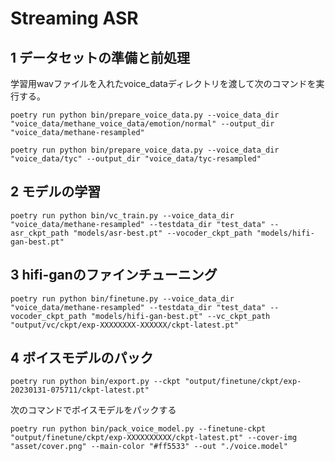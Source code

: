 # Streaming ASR

## 1 データセットの準備と前処理

学習用wavファイルを入れたvoice_dataディレクトリを渡して次のコマンドを実行する。

```
poetry run python bin/prepare_voice_data.py --voice_data_dir "voice_data/methane_voice_data/emotion/normal" --output_dir "voice_data/methane-resampled"
```

```
poetry run python bin/prepare_voice_data.py --voice_data_dir "voice_data/tyc" --output_dir "voice_data/tyc-resampled"
```


## 2 モデルの学習

```
poetry run python bin/vc_train.py --voice_data_dir "voice_data/methane-resampled" --testdata_dir "test_data" --asr_ckpt_path "models/asr-best.pt" --vocoder_ckpt_path "models/hifi-gan-best.pt"
```

## 3 hifi-ganのファインチューニング

```
poetry run python bin/finetune.py --voice_data_dir "voice_data/methane-resampled" --testdata_dir "test_data" --vocoder_ckpt_path "models/hifi-gan-best.pt" --vc_ckpt_path "output/vc/ckpt/exp-XXXXXXXX-XXXXXX/ckpt-latest.pt"
```

## 4 ボイスモデルのパック

```
poetry run python bin/export.py --ckpt "output/finetune/ckpt/exp-20230131-075711/ckpt-latest.pt"
```

次のコマンドでボイスモデルをパックする

```
poetry run python bin/pack_voice_model.py --finetune-ckpt "output/finetune/ckpt/exp-XXXXXXXXXX/ckpt-latest.pt" --cover-img "asset/cover.png" --main-color "#ff5533" --out "./voice.model"
```

